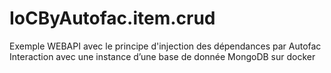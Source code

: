 # IoCByAutofac.item.crud

Exemple WEBAPI avec le principe d'injection des dépendances par Autofac 
Interaction avec une instance d’une base de donnée MongoDB sur docker
